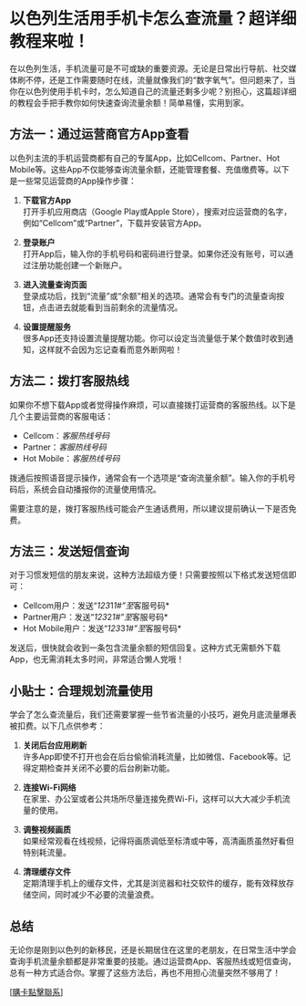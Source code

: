 # 以色列生活用手机卡怎么查流量？超详细教程来啦！

在以色列生活，手机流量可是不可或缺的重要资源。无论是日常出行导航、社交媒体刷不停，还是工作需要随时在线，流量就像我们的“数字氧气”。但问题来了，当你在以色列使用手机卡时，怎么知道自己的流量还剩多少呢？别担心，这篇超详细的教程会手把手教你如何快速查询流量余额！简单易懂，实用到家。

## 方法一：通过运营商官方App查看

以色列主流的手机运营商都有自己的专属App，比如Cellcom、Partner、Hot Mobile等。这些App不仅能够查询流量余额，还能管理套餐、充值缴费等。以下是一些常见运营商的App操作步骤：

1. **下载官方App**  
   打开手机应用商店（Google Play或Apple Store），搜索对应运营商的名字，例如“Cellcom”或“Partner”，下载并安装官方App。

2. **登录账户**  
   打开App后，输入你的手机号码和密码进行登录。如果你还没有账号，可以通过注册功能创建一个新账户。

3. **进入流量查询页面**  
   登录成功后，找到“流量”或“余额”相关的选项。通常会有专门的流量查询按钮，点击进去就能看到当前剩余的流量情况。

4. **设置提醒服务**  
   很多App还支持设置流量提醒功能。你可以设定当流量低于某个数值时收到通知，这样就不会因为忘记查看而意外断网啦！

## 方法二：拨打客服热线

如果你不想下载App或者觉得操作麻烦，可以直接拨打运营商的客服热线。以下是几个主要运营商的客服电话：

- Cellcom：*客服热线号码*
- Partner：*客服热线号码*
- Hot Mobile：*客服热线号码*

拨通后按照语音提示操作，通常会有一个选项是“查询流量余额”。输入你的手机号码后，系统会自动播报你的流量使用情况。

需要注意的是，拨打客服热线可能会产生通话费用，所以建议提前确认一下是否免费。

## 方法三：发送短信查询

对于习惯发短信的朋友来说，这种方法超级方便！只需要按照以下格式发送短信即可：

- Cellcom用户：发送“*123*1*1#”至*客服号码*
- Partner用户：发送“*123*2*1#”至*客服号码*
- Hot Mobile用户：发送“*123*3*1#”至*客服号码*

发送后，很快就会收到一条包含流量余额的短信回复。这种方式无需额外下载App，也无需消耗太多时间，非常适合懒人党哦！

## 小贴士：合理规划流量使用

学会了怎么查流量后，我们还需要掌握一些节省流量的小技巧，避免月底流量爆表被扣费。以下几点供参考：

1. **关闭后台应用刷新**  
   许多App即使不打开也会在后台偷偷消耗流量，比如微信、Facebook等。记得定期检查并关闭不必要的后台刷新功能。

2. **连接Wi-Fi网络**  
   在家里、办公室或者公共场所尽量连接免费Wi-Fi，这样可以大大减少手机流量的使用。

3. **调整视频画质**  
   如果经常观看在线视频，记得将画质调低至标清或中等，高清画质虽然好看但特别耗流量。

4. **清理缓存文件**  
   定期清理手机上的缓存文件，尤其是浏览器和社交软件的缓存，能有效释放存储空间，同时减少不必要的流量浪费。

## 总结

无论你是刚到以色列的新移民，还是长期居住在这里的老朋友，在日常生活中学会查询手机流量余额都是非常重要的技能。通过运营商App、客服热线或短信查询，总有一种方式适合你。掌握了这些方法后，再也不用担心流量突然不够用了！

[[購卡點擊聯系](https://t.me/s/esim1088)]